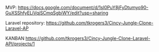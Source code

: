 MVP:
https://docs.google.com/document/d/1sI0PuY8jFyDtumyo90-GuXSShfyELiVqjSCmqSgbiWY/edit?usp=sharing

Laravel repository:
https://github.com/tkrogers3/Cincy-Jungle-Clone-Laravel-AP

KANBAN
https://github.com/tkrogers3/Cincy-Jungle-Clone-Laravel-API/projects/1
